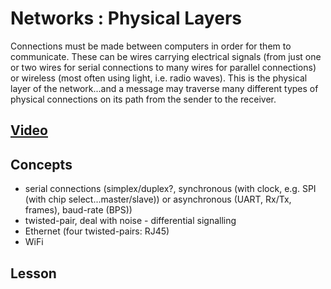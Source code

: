 # Networks : Physical Layers
Connections must be made between computers in order for them to communicate. These can be wires carrying electrical signals (from just one or two wires for serial connections to many wires for parallel connections) or wireless (most often using light, i.e. radio waves). This is the physical layer of the network...and a message may traverse many different types of physical connections on its path from the sender to the receiver.

## [Video](https://vimeo.com/1127178041)

## Concepts
 - serial connections (simplex/duplex?, synchronous (with clock, e.g. SPI (with chip select...master/slave)) or asynchronous (UART, Rx/Tx, frames), baud-rate (BPS))
 - twisted-pair, deal with noise - differential signalling
 - Ethernet (four twisted-pairs: RJ45)
 - WiFi

## Lesson
